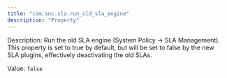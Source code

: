 ```yaml
---
title: "com.snc.sla.run_old_sla_engine"
description: "Property"
---
```


Description: Run the old SLA engine (System Policy -> SLA Management). This property is set to true by default, but will be set to false by the new SLA plugins, effectively deactivating the old SLAs.

Value: `false`